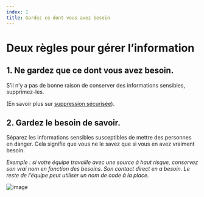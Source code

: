 ```yaml
---
index: 1
title: Gardez ce dont vous avez besoin
---
```

# Deux règles pour gérer l’information

## 1. Ne gardez que ce dont vous avez besoin.

S’il n’y a pas de bonne raison de conserver des informations sensibles, supprimez-les.

(En savoir plus sur [suppression sécurisée](umbrella://information/safely-deleting)).

## 2. Gardez le besoin de savoir.

Séparez les informations sensibles susceptibles de mettre des personnes en danger. Cela signifie que vous ne le savez que si vous en avez vraiment besoin.

*Exemple : si votre équipe travaille avec une source à haut risque, conservez son vrai nom en fonction des besoins. Son contact direct en a besoin. Le reste de l’équipe peut utiliser un nom de code à la place.*

![image](managing_information1.png)
